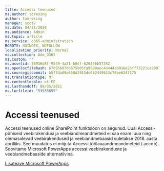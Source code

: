 ```yaml
---
title: Accessi teenused
ms.author: toresing
author: tomresing
manager: scotv
ms.date: 04/21/2020
ms.audience: Admin
ms.topic: article
ms.service: o365-administration
ROBOTS: NOINDEX, NOFOLLOW
localization_priority: Normal
ms.collection: Adm_O365
ms.custom: ''
ms.assetid: 78916d8f-9549-4a21-b0df-626456b57382
ms.openlocfilehash: 67d95687db675b05fa9580aec4d444ab916e26ff73221ca289791b80807ca62f
ms.sourcegitcommit: b5f7da89a650d2915dc652449623c78be6247175
ms.translationtype: MT
ms.contentlocale: et-EE
ms.lasthandoff: 08/05/2021
ms.locfileid: "53938655"
---
```

# <a name="access-services"></a>Accessi teenused

Accessi teenused online SharePoint funktsioon on aegunud. Uusi Accessi-põhiseid veebirakendusi ja veebiandmeandmeteid ei saa enam luua ning olemasolevad veebirakendused ja veebiandmebaasid suletakse 2018. aasta aprilliks. See muudatus ei mõjuta Accessi töölauaandmeandmeteid (.accdb). Soovitame Microsoft PowerApps accessi veebirakenduste ja veebiandmebaaside alternatiivina. 
  
[Lisateave Microsoft PowerApps](https://powerapps.microsoft.com/)
  